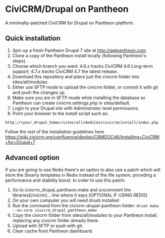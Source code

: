 # CiviCRM/Drupal on Pantheon
A minimally-patched CiviCRM for Drupal on Pantheon platform.

## Quick installation

1. Spin up a fresh Pantheon Drupal 7 site at http://getpantheon.com.
2. Clone a copy of the Pantheon install locally (following Pantheon's steps).
3. Choose which branch you want: 4.6.x tracks CiviCRM 4.6 Long-term support; 4.7.x tracks CiviCRM 4.7 the latest release.
3. Download this repository and place just the civicrm folder into sites/all/modules.
4. Either use SFTP mode to upload the civicrm folder, or commit it with git and push the changes up.
5. Make sure you are in SFTP mode while installing the database so Pantheon can create civicrm.settings.php in sites/default.
6. Login to your Drupal site with Administrator level permissions.
7. Point your browser to the install script such as:

```
http://<your_drupal_home>/sites/all/modules/civicrm/install/index.php
```

Follow the rest of the installation guidelines here https://wiki.civicrm.org/confluence/display/CRMDOC46/Installing+CiviCRM+for+Drupal+7

## Advanced option

If you are going to use Redis there's an option to also use a patch which will store the Smarty templates in Redis instead of the file system, providing a performance and stability boost. In order to use this patch:

1. Go to civicrm_drupal_pantheon.make and uncomment the libraries[civicrm]... line where it says [OPTIONAL IF USING REDIS]
2. On your own computer you will need drush installed
3. Run the command from the civicrm-drupal-pantheon folder: `drush make --no-core civicrm_drupal_pantheon.make`
4. Copy the civicrm folder from sites/all/modules to your Pantheon install, replacing any civicrm folder already there.
5. Upload with SFTP or push with git.
6. Clear cache from Pantheon dashboard.
